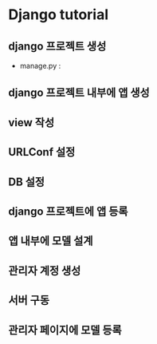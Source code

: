 # Django tutorial

## django 프로젝트 생성  

- manage.py : 

## django 프로젝트 내부에 앱 생성  

## view 작성  

## URLConf 설정  

## DB 설정  

## django 프로젝트에 앱 등록  

## 앱 내부에 모델 설계  

## 관리자 계정 생성  

## 서버 구동  

## 관리자 페이지에 모델 등록  
